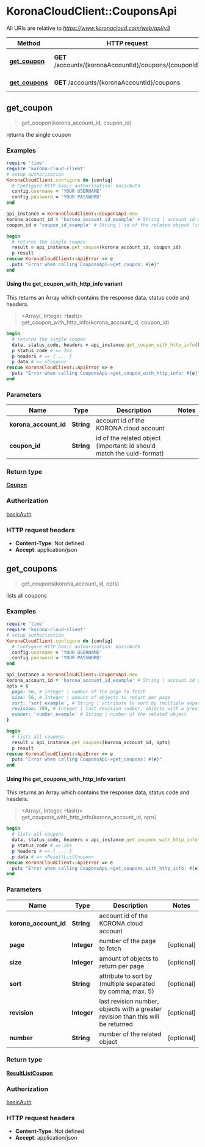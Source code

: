 # KoronaCloudClient::CouponsApi

All URIs are relative to *https://www.koronacloud.com/web/api/v3*

| Method | HTTP request | Description |
| ------ | ------------ | ----------- |
| [**get_coupon**](CouponsApi.md#get_coupon) | **GET** /accounts/{koronaAccountId}/coupons/{couponId} | returns the single coupon |
| [**get_coupons**](CouponsApi.md#get_coupons) | **GET** /accounts/{koronaAccountId}/coupons | lists all coupons |


## get_coupon

> <Coupon> get_coupon(korona_account_id, coupon_id)

returns the single coupon

### Examples

```ruby
require 'time'
require 'korona-cloud-client'
# setup authorization
KoronaCloudClient.configure do |config|
  # Configure HTTP basic authorization: basicAuth
  config.username = 'YOUR USERNAME'
  config.password = 'YOUR PASSWORD'
end

api_instance = KoronaCloudClient::CouponsApi.new
korona_account_id = 'korona_account_id_example' # String | account id of the KORONA.cloud account
coupon_id = 'coupon_id_example' # String | id of the related object (important: id should match the uuid-format)

begin
  # returns the single coupon
  result = api_instance.get_coupon(korona_account_id, coupon_id)
  p result
rescue KoronaCloudClient::ApiError => e
  puts "Error when calling CouponsApi->get_coupon: #{e}"
end
```

#### Using the get_coupon_with_http_info variant

This returns an Array which contains the response data, status code and headers.

> <Array(<Coupon>, Integer, Hash)> get_coupon_with_http_info(korona_account_id, coupon_id)

```ruby
begin
  # returns the single coupon
  data, status_code, headers = api_instance.get_coupon_with_http_info(korona_account_id, coupon_id)
  p status_code # => 2xx
  p headers # => { ... }
  p data # => <Coupon>
rescue KoronaCloudClient::ApiError => e
  puts "Error when calling CouponsApi->get_coupon_with_http_info: #{e}"
end
```

### Parameters

| Name | Type | Description | Notes |
| ---- | ---- | ----------- | ----- |
| **korona_account_id** | **String** | account id of the KORONA.cloud account |  |
| **coupon_id** | **String** | id of the related object (important: id should match the uuid-format) |  |

### Return type

[**Coupon**](Coupon.md)

### Authorization

[basicAuth](../README.md#basicAuth)

### HTTP request headers

- **Content-Type**: Not defined
- **Accept**: application/json


## get_coupons

> <ResultListCoupon> get_coupons(korona_account_id, opts)

lists all coupons

### Examples

```ruby
require 'time'
require 'korona-cloud-client'
# setup authorization
KoronaCloudClient.configure do |config|
  # Configure HTTP basic authorization: basicAuth
  config.username = 'YOUR USERNAME'
  config.password = 'YOUR PASSWORD'
end

api_instance = KoronaCloudClient::CouponsApi.new
korona_account_id = 'korona_account_id_example' # String | account id of the KORONA.cloud account
opts = {
  page: 56, # Integer | number of the page to fetch
  size: 56, # Integer | amount of objects to return per page
  sort: 'sort_example', # String | attribute to sort by (multiple separated by comma; max. 5)
  revision: 789, # Integer | last revision number, objects with a greater revision than this will be returned
  number: 'number_example' # String | number of the related object
}

begin
  # lists all coupons
  result = api_instance.get_coupons(korona_account_id, opts)
  p result
rescue KoronaCloudClient::ApiError => e
  puts "Error when calling CouponsApi->get_coupons: #{e}"
end
```

#### Using the get_coupons_with_http_info variant

This returns an Array which contains the response data, status code and headers.

> <Array(<ResultListCoupon>, Integer, Hash)> get_coupons_with_http_info(korona_account_id, opts)

```ruby
begin
  # lists all coupons
  data, status_code, headers = api_instance.get_coupons_with_http_info(korona_account_id, opts)
  p status_code # => 2xx
  p headers # => { ... }
  p data # => <ResultListCoupon>
rescue KoronaCloudClient::ApiError => e
  puts "Error when calling CouponsApi->get_coupons_with_http_info: #{e}"
end
```

### Parameters

| Name | Type | Description | Notes |
| ---- | ---- | ----------- | ----- |
| **korona_account_id** | **String** | account id of the KORONA.cloud account |  |
| **page** | **Integer** | number of the page to fetch | [optional] |
| **size** | **Integer** | amount of objects to return per page | [optional] |
| **sort** | **String** | attribute to sort by (multiple separated by comma; max. 5) | [optional] |
| **revision** | **Integer** | last revision number, objects with a greater revision than this will be returned | [optional] |
| **number** | **String** | number of the related object | [optional] |

### Return type

[**ResultListCoupon**](ResultListCoupon.md)

### Authorization

[basicAuth](../README.md#basicAuth)

### HTTP request headers

- **Content-Type**: Not defined
- **Accept**: application/json


